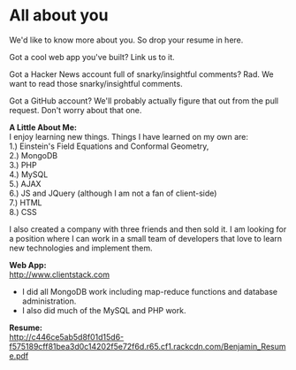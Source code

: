 # All about you #

We'd like to know more about you. So drop your resume in here.

Got a cool web app you've built? Link us to it.

Got a Hacker News account full of snarky/insightful comments? Rad. We want to read those snarky/insightful comments.

Got a GitHub account? We'll probably actually figure that out from the pull request. Don't worry about that one.

<b>A Little About Me:</b> <br>
I enjoy learning new things.  Things I have learned on my own are: <br>
1.) Einstein's Field Equations and Conformal Geometry,  <br>
2.) MongoDB <br>
3.) PHP <br>
4.) MySQL <br>
5.) AJAX <br>
6.) JS and JQuery (although I am not a fan of client-side) <br>
7.) HTML <br>
8.) CSS

I also created a company with three friends and then sold it.  I am looking for a position where I can work in a
small team of developers that love to learn new technologies and implement them.

<b>Web App:</b> <br>
http://www.clientstack.com
- I did all MongoDB work including map-reduce functions and database administration.  
- I also did much of the MySQL and PHP work.  

<b>Resume:</b> <br>
http://c446ce5ab5d8f01d15d6-f575189cff81bea3d0c14202f5e72f6d.r65.cf1.rackcdn.com/Benjamin_Resume.pdf


